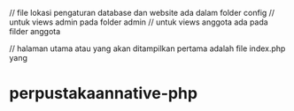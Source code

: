 // file lokasi pengaturan database dan website ada dalam folder config
// untuk views admin pada folder admin
// untuk views anggota ada pada filder anggota

// halaman utama atau yang akan ditampilkan pertama adalah file index.php yang
# perpustakaannative-php
